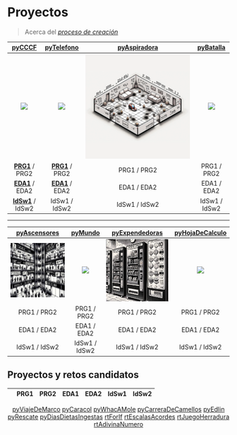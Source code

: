 # Proyectos

> Acerca del [*proceso de creación*](../procesoDeCreacion.md)

<div align=center>

| [pyCCCF](https://github.com/puntoReflex/pyCCCF) | [pyTelefono](https://github.com/puntoReflex/pyTelefonoDescacharrado) | [pyAspiradora](https://github.com/puntoReflex/pyAspiradora) | [pyBatalla](https://github.com/puntoReflex/pyBatalla) |
|:-:|:-:|:-:|:-:|
| <a href="https://github.com/puntoReflex/pyCCCF"><img src="https://raw.githubusercontent.com/puntoReflex/pyCCCF/main/imagenes/shoppingCF.png"></a> | <a href="https://github.com/puntoReflex/pyTelefonoDescacharrado"><img src="https://raw.githubusercontent.com/puntoReflex/pyTelefonoDescacharrado/main/images/comicPhone.png"></a> | <a href="https://github.com/puntoReflex/pyAspiradora"><img src="https://raw.githubusercontent.com/puntoReflex/pyAspiradora/main/images/rectangularRoom.png"></a> | <a href="https://github.com/puntoReflex/pyBatalla"><img src="https://raw.githubusercontent.com/puntoReflex/pyBatalla/main/imagenes/charcoal-drawing.png"></a> |
| [**PRG1**](https://github.com/puntoReflex/pyCCCF/blob/main/src/vPRG1/README.md) / PRG2 | [**PRG1**](https://github.com/puntoReflex/pyTelefonoDescacharrado/blob/main/src/vPRG1/README.md) / PRG2 | PRG1 / PRG2 | PRG1 / PRG2 |
| [**EDA1**](https://github.com/puntoReflex/pyCCCF/blob/main/src/v000/README.md) / EDA2 | [**EDA1**](https://github.com/puntoReflex/pyTelefonoDescacharrado/blob/main/src/vEDA1/README.md) / EDA2 | EDA1 / EDA2 | EDA1 / EDA2 |
| [**IdSw1**](https://github.com/puntoReflex/pyCCCF/blob/main/mdd.md) / IdSw2 | IdSw1 / IdSw2 | IdSw1 / IdSw2 | IdSw1 / IdSw2 |

---

|[pyAscensores](https://github.com/puntoReflex/pyAscensores)|[pyMundo](https://github.com/puntoReflex/pyMundo)|[pyExpendedoras](https://github.com/puntoReflex/pyExpendedoras)|[pyHojaDeCalculo](https://github.com/puntoReflex/pyHojaDeCalculo)|
|:-:|:-:|:-:|:-:|
|<img src="https://raw.githubusercontent.com/puntoReflex/pyAscensores/main/images/pyAscensores.png">|<img src="https://raw.githubusercontent.com/puntoReflex/pyMundo/main/images/pyMundo.png">|<img src="https://raw.githubusercontent.com/puntoReflex/pyExpendedoras/main/images/pyExpendedoras.png">|<img src="https://raw.githubusercontent.com/puntoReflex/pyHojaDeCalculo/main/images/pyHojaDeCalculo.png">|
PRG1 / PRG2|PRG1 / PRG2|PRG1 / PRG2|PRG1 / PRG2|
EDA1 / EDA2|EDA1 / EDA2|EDA1 / EDA2|EDA1 / EDA2
IdSw1 / IdSw2|IdSw1 / IdSw2|IdSw1 / IdSw2|IdSw1 / IdSw2

</div>

## Proyectos y retos candidatos

<div align=center>

||PRG1|PRG2|EDA1|EDA2|IdSw1|IdSw2
|-|:-:|:-:|:-:|:-:|:-:|:-:|
[pyViajeDeMarco](/retos&proyectos/viajeMarco.md)
[pyCaracol](/retos&proyectos/unCaracol.md)
[pyWhacAMole](/retos&proyectos/whacAMole.md)
[pyCarreraDeCamellos](/retos&proyectos/carreraCamellos.md)
[pyEdlin](/retos&proyectos/edlin.md)
[pyRescate](/retos&proyectos/unRescate.md)
[pyDiasDietasIngestas](/retos&proyectos/diasDietasIngestas.md)
[rtForIf](/retos&proyectos/forIf.md)
[rtEscalasAcordes](/retos&proyectos/escalasAcordes.md)
[rtJuegoHerradura](/retos&proyectos/juegoHerradura.md)
[rtAdivinaNumero](/retos&proyectos/adivinaNumero.md)

</div>